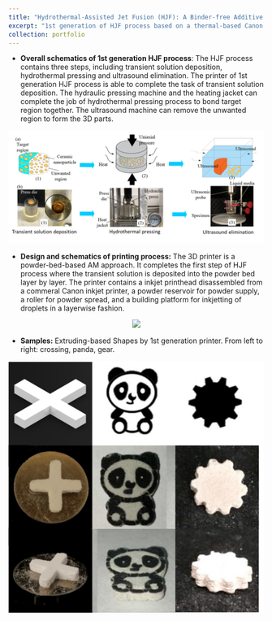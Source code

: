 ```yaml
---
title: "Hydrothermal-Assisted Jet Fusion (HJF): A Binder-free Additive Manufacturing Approach for Ceramics - 1st Generation "
excerpt: "1st generation of HJF process based on a thermal-based Canon inkjet cartridge.<br/><img src='/images/1st_gen_schematics.png'>"
collection: portfolio
---
```

* **Overall schematics of 1st generation HJF process**: The HJF process contains three steps, including transient solution deposition, hydrothermal pressing and ultrasound elimination. The printer of 1st generation HJF process is able to complete the task of transient solution deposition. The hydraulic pressing machine and the heating jacket can complete the job of hydrothermal pressing process to bond target region together. The ultrasound machine can remove the unwanted region to form the 3D parts.

<p align="center">
  <img src='/images/1st_gen_overall_schematics.png' width="600">
</p>

* **Design and schematics of printing process:** The 3D printer is a powder-bed-based AM approach. It completes the first step of HJF process where the transient solution is deposited into the powder bed layer by layer. The printer contains a inkjet printhead disassembled from a commeral Canon inkjet printer, a powder reservoir for powder supply, a roller for powder spread, and a building platform for inkjetting of droplets in a layerwise fashion.

<p align="center">
  <img src='/images/1st_gen_schematics_v.png'>
</p>


* **Samples:** Extruding-based Shapes by 1st generation printer. From left to right: crossing, panda, gear.

<p align="center">
  <img src='/images/1st_gen_samples.jpg' width="600">
</p>


